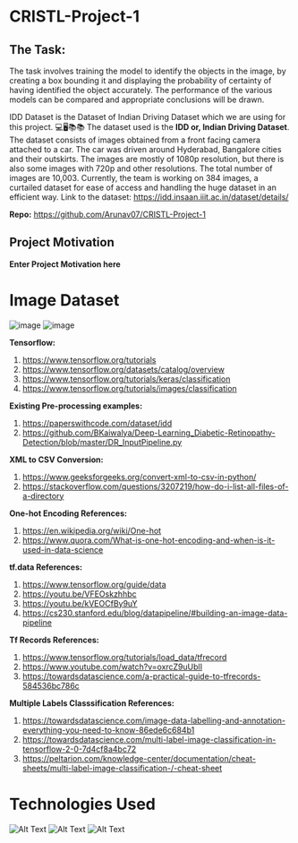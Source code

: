 # CRISTL-Project-1

## The Task: 
The task involves training the model to identify the objects in the image, by creating a box bounding it and displaying the probability of certainty of having identified the object accurately. 
The performance of the various models can be compared and appropriate conclusions will be drawn.

IDD Dataset is the Dataset of Indian Driving Dataset which we are using for this project.
💻🖥📚📚
The dataset used is the **IDD or, Indian Driving Dataset**. The dataset consists of images obtained from a front facing camera attached to a car. The car was driven around Hyderabad, Bangalore cities and their outskirts. The images are mostly of 1080p resolution, but there is also some images with 720p and other resolutions. The total number of images are 10,003. Currently, the team is working on 384 images, a curtailed dataset for ease of access and handling the huge dataset in an efficient way. Link to the dataset: https://idd.insaan.iiit.ac.in/dataset/details/

**Repo:** https://github.com/Arunav07/CRISTL-Project-1


## Project Motivation

**Enter Project Motivation here**

# Image Dataset

![image](https://user-images.githubusercontent.com/83348948/137622320-ea941b46-0953-449e-871a-2a36e5776b2c.png) ![image](https://user-images.githubusercontent.com/83348948/137622426-3ab8608d-3582-4db6-9961-7f5c7f2406f2.png)





**Tensorflow:**
1) https://www.tensorflow.org/tutorials
2) https://www.tensorflow.org/datasets/catalog/overview
3) https://www.tensorflow.org/tutorials/keras/classification
4) https://www.tensorflow.org/tutorials/images/classification

**Existing Pre-processing examples:**
1) https://paperswithcode.com/dataset/idd
2) https://github.com/BKaiwalya/Deep-Learning_Diabetic-Retinopathy-Detection/blob/master/DR_InputPipeline.py

**XML to CSV Conversion:**
1) https://www.geeksforgeeks.org/convert-xml-to-csv-in-python/
2) https://stackoverflow.com/questions/3207219/how-do-i-list-all-files-of-a-directory

**One-hot Encoding References:**
1) https://en.wikipedia.org/wiki/One-hot
2) https://www.quora.com/What-is-one-hot-encoding-and-when-is-it-used-in-data-science

**tf.data References:**
1) https://www.tensorflow.org/guide/data
2) https://youtu.be/VFEOskzhhbc
3) https://youtu.be/kVEOCfBy9uY
4) https://cs230.stanford.edu/blog/datapipeline/#building-an-image-data-pipeline
 
**Tf Records References:**
1) https://www.tensorflow.org/tutorials/load_data/tfrecord
2) https://www.youtube.com/watch?v=oxrcZ9uUblI
3) https://towardsdatascience.com/a-practical-guide-to-tfrecords-584536bc786c

**Multiple Labels Classsification References:**
1) https://towardsdatascience.com/image-data-labelling-and-annotation-everything-you-need-to-know-86ede6c684b1
2) https://towardsdatascience.com/multi-label-image-classification-in-tensorflow-2-0-7d4cf8a4bc72
3) https://peltarion.com/knowledge-center/documentation/cheat-sheets/multi-label-image-classification-/-cheat-sheet

# Technologies Used

![Alt Text](https://github.com/Atharva-D/git-mlsc/blob/main/python.jpg)
![Alt Text](https://github.com/Atharva-D/git-mlsc/blob/main/Tensorflow.png)
![Alt Text](https://github.com/Atharva-D/git-mlsc/blob/main/colab1.png)




